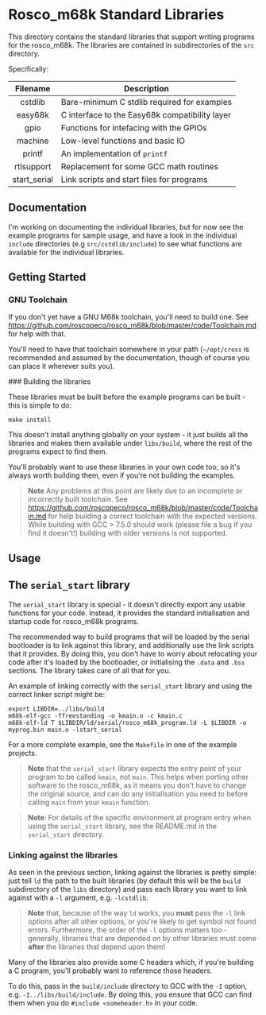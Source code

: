 # Rosco_m68k Standard Libraries

This directory contains the standard libraries that support writing
programs for the rosco_m68k. The libraries are contained in 
subdirectories of the `src` directory.

Specifically:

| Filename            | Description                                    |
|:-------------------:|------------------------------------------------|
| cstdlib             | Bare-minimum C stdlib required for examples    |
| easy68k             | C interface to the Easy68k compatibility layer |
| gpio                | Functions for intefacing with the GPIOs        |
| machine             | Low-level functions and basic IO               |
| printf              | An implementation of `printf`                  |
| rtlsupport          | Replacement for some GCC math routines         |
| start_serial        | Link scripts and start files for programs      |

## Documentation

I'm working on documenting the individual libraries, but for now see
the example programs for sample usage, and have a look in the individual
`include` directories (e.g `src/cstdlib/include`) to see what functions
are available for the individual libraries.

## Getting Started

### GNU Toolchain

If you don't yet have a GNU M68k toolchain, you'll need to build one.
See https://github.com/roscopeco/rosco_m68k/blob/master/code/Toolchain.md 
for help with that. 

You'll need to have that toolchain somewhere in your path (`~/opt/cross`
is recommended and assumed by the documentation, though of course you
can place it wherever suits you).

### Building the libraries

These libraries must be built before the example programs can be 
built - this is simple to do:

```
make install
```

This doesn't install anything globally on your system - it just builds
all the libraries and makes them available under `libs/build`, where the
rest of the programs expect to find them.

You'll probably want to use these libraries in your own code too, so it's
always worth building them, even if you're not building the examples.

> **Note** Any problems at this point are likely due to an incomplete or
  incorrectly built toolchain. See 
  https://github.com/roscopeco/rosco_m68k/blob/master/code/Toolchain.md
  for help building a correct toolchain with the expected versions.
  While building with GCC > 7.5.0 should work (please file a bug if you
  find it doesn't!) building with older versions is not supported.

## Usage

## The `serial_start` library

The `serial_start` library is special - it doesn't directly export any 
usable functions for your code. Instead, it provides the standard 
initialisation and startup code for rosco_m68k programs. 

The recommended way to build programs that will be loaded by the
serial bootloader is to link against this library, and additionally
use the link scripts that it provides. By doing this, you don't have
to worry about relocating your code after it's loaded by the bootloader,
or initialising the `.data` and `.bss` sections. The library takes care
of all that for you.

An example of linking correctly with the `serial_start` library and using
the correct linker script might be:

```
export LIBDIR=../libs/build
m68k-elf-gcc -ffreestanding -o kmain.o -c kmain.c
m68k-elf-ld T $LIBDIR/ld/serial/rosco_m68k_program.ld -L $LIBDIR -o myprog.bin main.o -lstart_serial
```

For a more complete example, see the `Makefile` in one of the example
projects.

> **Note** that the `serial_start` library expects the entry point of your
  program to be called `kmain`, not `main`. This helps when porting other
  software to the rosco_m68k, as it means you don't have to change the
  original source, and can do any initialisation you need to before
  calling `main` from your `kmain` function.

> **Note**: For details of the specific environment at program entry when
  using the `serial_start` library, see the README.md in the `serial_start`
  directory.

### Linking against the libraries

As seen in the previous section, linking against the libraries is pretty
simple: just tell `ld` the path to the built libraries (by default this
will be the `build` subdirectory of the `libs` directory) and pass
each library you want to link against with a `-l` argument, e.g. `-lcstdlib`.

> **Note** that, because of the way `ld` works, you **must** pass the `-l`
  link options after all other options, or you're likely to get symbol not
  found errors. Furthermore, the order of the `-l` options matters too - 
  generally, libraries that are depended on by other libraries must come
  **after** the libraries that depend upon them!

Many of the libraries also provide some C headers which, if you're building
a C program, you'll probably want to reference those headers. 

To do this, pass in the `build/include` directory to GCC with the `-I` option,
e.g. `-I../libs/build/include`. By doing this, you ensure that GCC can find
them when you do `#include <someheader.h>` in your code. 

